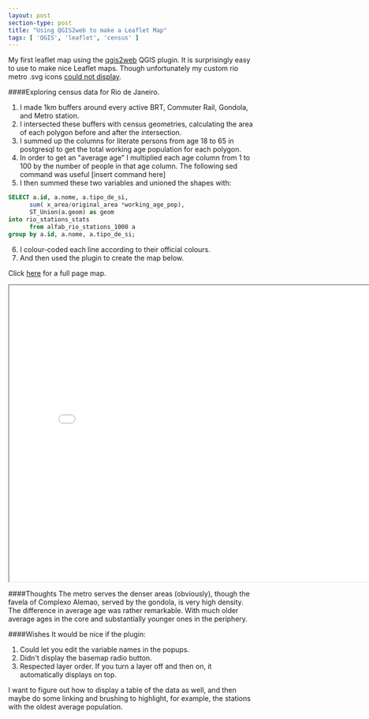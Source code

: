 ```yaml
---
layout: post
section-type: post
title: "Using QGIS2web to make a Leaflet Map"
tags: [ 'QGIS', 'leaflet', 'census' ]
---
```


My first leaflet map using the [qgis2web](https://github.com/tomchadwin/qgis2web) QGIS plugin. It is surprisingly easy to use to make nice Leaflet maps. Though unfortunately my custom rio metro .svg icons [could not display](https://github.com/tomchadwin/qgis2web/issues/95).

####Exploring census data for Rio de Janeiro. 
1.  I made 1km buffers around every active BRT, Commuter Rail, Gondola, and Metro station. 
2.  I intersected these buffers with census geometries, calculating the area of each polygon before and after the intersection.
3.  I summed up the columns for literate persons from age 18 to 65 in postgresql to get the total working age population for each polygon.
4.  In order to get an "average age" I multiplied each age column from 1 to 100 by the number of people in that age column. The following sed command was useful
   [insert command here]
5.  I then summed these two variables and unioned the shapes with:  
```sql
SELECT a.id, a.nome, a.tipo_de_si,
	  sum( x_area/original_area *working_age_pop),
	  ST_Union(a.geom) as geom
into rio_stations_stats
	  from alfab_rio_stations_1000 a
group by a.id, a.nome, a.tipo_de_si;
```
6.  I colour-coded each line according to their official colours.
7.  And then used the plugin to create the map below.

Click [here](/mapping/transit_working_age/index.html) for a full page map.

<iframe src="/mapping/transit_working_age/index.html" height="600" width="800"></iframe>

####Thoughts
The metro serves the denser areas (obviously), though the favela of Complexo Alemao, served by the gondola, is very high density.
The difference in average age was rather remarkable. With much older average ages in the core and substantially younger ones in the periphery.

####Wishes
It would be nice if the plugin:  
1. Could let you edit the variable names in the popups.
2. Didn't display the basemap radio button.
3. Respected layer order. If you turn a layer off and then on, it automatically displays on top.

I want to figure out how to display a table of the data as well, and then maybe do some linking and brushing to highlight, for example, the stations with the oldest average population. 
